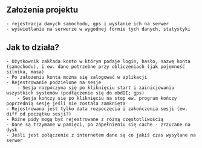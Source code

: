 Założenia projektu
---------------------
	- rejestracja danych samochodu, gps i wysłanie ich na serwer
	- wyświetlanie na serwerze w wygodnej formie tych danych, statystyki

Jak to działa?
--------------------
	- Użytkownik zakłada konto w którym podaje login, hasło, nazwę konta (samochodu), i ew. dane potrzebne przy obliczeniach (jak pojemność silnika, masa)
	- Po założeniu konta można się zalogować w aplikacji
	- Rejestrowanie podzielone na sesje
		- Sesja rozpoczyna się po kliknięciu start i zainicjowaniu wszystkich systemów (podłączenie się do obdII; gps)
		- Sesja kończy się po kliknięciu na stop ew. program kończy poprzednią sesję jeśli nie została zamknięta
	- Rejestrowana jest tylko data rozpoczęcia i zakończenia sesji (ew. diff od początku sesji?)
	- Różne pidy mogą być rejestrowane z różną częstotliwością
	- Dane są trzymane w pamięci, po zapełnieniu się cache - zrzucane na dysk
	- Jeśli jest połączenie z internetem dane są co jakiś czas wysyłane na serwer
